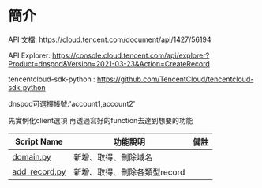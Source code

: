 # 簡介
API 文檔: https://cloud.tencent.com/document/api/1427/56194

API Explorer: https://console.cloud.tencent.com/api/explorer?Product=dnspod&Version=2021-03-23&Action=CreateRecord

tencentcloud-sdk-python : https://github.com/TencentCloud/tencentcloud-sdk-python

dnspod可選擇帳號:'account1,account2'

先實例化client選項 再透過寫好的function去達到想要的功能

| Script Name | 功能說明 | 備註 |
| - | - | - |
|[domain.py](./domain.py)|新增、取得、刪除域名|
|[add_record.py](./add_record.py)|新增、取得、刪除各類型record|